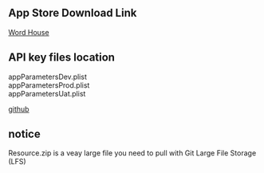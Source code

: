 App Store Download Link
--
[Word House](https://apps.apple.com/us/app/%E5%96%AE%E5%AD%97%E5%B1%8B-%E6%8E%83%E6%8F%8F%E6%97%A2%E6%88%90%E5%96%AE%E5%AD%97%E5%8D%A1-%E6%8E%83%E6%8F%8F%E7%BF%BB%E8%AD%AF-%E5%9C%96%E7%89%87%E7%BF%BB%E8%AD%AF/id1623601073)


API key files location
---
appParametersDev.plist<br>
appParametersProd.plist<br>
appParametersUat.plist<br>

[github](https://github.com/a110482/CaptureVocabularyParameters)
<br>

notice
---
Resource.zip is a veay large file
you need to pull with Git Large File Storage (LFS)